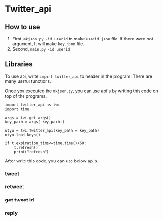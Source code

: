 # Twitter_api

## How to use
1. First, `mkjson.py -id userid` to make `userid.json` file. 
   If there were not argument, It will make `key.json` file.
2. Second, `main.py -id userid`

## Libraries
To use api, write `import twitter_api` to header in the program. 
There are many useful functions.

Once you executed the `mkjson.py`, you can use api's by writing
this code on top of the programs.
```
import twitter_api as twi
import time

args = twi.get_args()
key_path = args["key_path"]

utyu = twi.Twitter_api(key_path = key_path)
utyu.load_keys()

if t.expiration_time<=time.time()+60:
    t.refresh()
    print("refresh")
```

After write this code, you can use below api's.

### tweet

### retweet

### get tweet id

### reply
